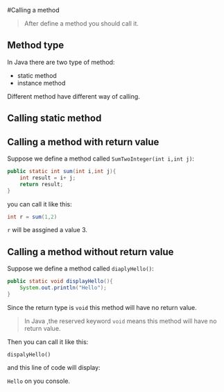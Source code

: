#Calling a method

> After define a method you should call it.

## Method type 

In Java there are two type of method:

- static method
- instance method

Different method have different way of calling.

## Calling static method



## Calling a method with return value

Suppose we define a method called `SumTwoInteger(int i,int j)`:

```java	
public static int sum(int i,int j){
    int result = i+ j;
    return result;
}
```

you can call it like this:

```java	
int r = sum(1,2)
```

`r` will be assgined a value 3.

## Calling a method without return value

Suppose we define a method called `diaplyHello()`:

```java	
public static void displayHello(){
    System.out.println("Hello");
}
```

Since the return type is `void` this method will have no return value.

>  In Java ,the reserved keyword `void` means this method will have no return value.

Then you can call it like this:

`dispalyHello()`

and this line of code will display:

`Hello` on you console.

### 







 